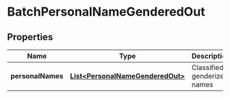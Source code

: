 
# BatchPersonalNameGenderedOut

## Properties
Name | Type | Description | Notes
------------ | ------------- | ------------- | -------------
**personalNames** | [**List&lt;PersonalNameGenderedOut&gt;**](PersonalNameGenderedOut.md) | Classified genderized names |  [optional]



